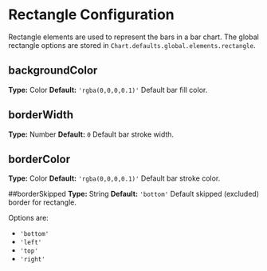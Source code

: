 # Rectangle Configuration

Rectangle elements are used to represent the bars in a bar chart. The global rectangle options are stored in `Chart.defaults.global.elements.rectangle`.

## backgroundColor
**Type:** Color
**Default:** `'rgba(0,0,0,0.1)'`
Default bar fill color.

## borderWidth
**Type:** Number
**Default:** `0`
Default bar stroke width.

## borderColor
**Type:** Color
**Default:** `'rgba(0,0,0,0.1)'`
Default bar stroke color.

##borderSkipped
**Type:** String
**Default:** `'bottom'`
Default skipped (excluded) border for rectangle. 

Options are:
* `'bottom'`
* `'left'`
* `'top'`
* `'right'`